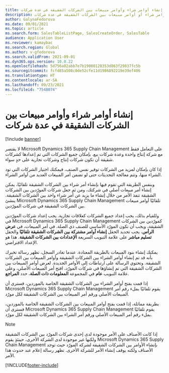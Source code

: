 ```yaml
---
title: إنشاء أوامر شراء وأوامر مبيعات بين الشركات الشقيقة في عدة شركات
description: يوضح هذا الموضوع كيفية إنشاء أوامر شراء أو أوامر مبيعات بين الشركات الشقيقة في عدة شركات
author: GalynaFedorova
ms.date: 09/01/2021
ms.topic: article
ms.search.form: SalesTableListPage, SalesCreateOrder, SalesTable
audience: Application User
ms.reviewer: kamaybac
ms.search.region: Global
ms.author: v-gfedorova
ms.search.validFrom: 2021-09-01
ms.dyn365.ops.version: 10.0.22
ms.openlocfilehash: 5d756a82abb7e7b19080128353d863f29837fc5b
ms.sourcegitcommit: fcfd85a508c0de52cfe11d1986892219e39ef406
ms.translationtype: HT
ms.contentlocale: ar-SA
ms.lasthandoff: 09/23/2021
ms.locfileid: "7548074"
---
```

# <a name="creating-intercompany-purchase-and-sales-orders-in-several-companies"></a>إنشاء أوامر شراء وأوامر مبيعات بين الشركات الشقيقة في عدة شركات

[!include [banner](../../includes/banner.md)]

لا يقتصر Microsoft Dynamics 365 Supply Chain Management على التعامل فقط مع شركة إنتاج واحدة وعدة شركات بيع. بإمكان جميع الشركات التي تم إعدادها كشركات شقيقة أن تكون شركات إنتاج وشركات تجارية على حدٍ سواء.

إذا كان بإمكان لمزيد من الشركات توفير نفس الصنف، فيمكنك اختيار الشركات التي تود الشراء منها، وتتم معالجة التحديثات حتى لو تضمن أمر المبيعات العديد من أوامر الشراء.

وبنفس الطريقة التي تقوم فيها بإنشاء أمر شراء بين الشركات الشقيقة تلقائيًا، يمكن إنشاء أمر مبيعات أصلي في شركتك، ومن ثم جعل شركات المورّدين بين الشركات الشقيقة تنفذ الأمر من خلال إنشاء ما يزيد عن أمر شراء واحد بين الشركات الشقيقة. ينشئ Microsoft Dynamics 365 Supply Chain Management تلقائيًا أوامر مبيعات بين الشركات الشقيقة في شركات المورّدين.

وللقيام بذلك، يجب إعداد جميع الشركات كعلاقات تجارية. يجب إعداد شركات المورّدين في Microsoft Dynamics 365 Supply Chain Management كمورّدين بين الشركات الشقيقة، ويجب أن تكون المورّد الأساسي للصنف ذي الصلة. في أمر المبيعات، في **عرض الرأس**، يجب تحديد الحقل **إنشاء أوامر مشتركة بين الشركات الشقيقة تلقائيًا** والحقل **تسليم مباشر** على علامة التبويب السريعة **الإعدادات بين الشركات الشقيقة**. هذا هو الإعداد الافتراضي.

يمكنك إنشاء بنود المبيعات بالطريقة المعتادة. عندما تغادر السجل، تظهر رسالة تخبرك بأنه قد تم إنشاء أوامر الشراء بين الشركات الشقيقة وأوامر المبيعات بين الشركات الشقيقة. وتحتوي الرسالة على ارتباطات إلى الأوامر الجديدة. لعرض أوامر المبيعات بين الشركات الشقيقة التي تم إنشاؤها في شركات المورّد، افتح أمر المبيعات الأصلي، وعلى علامة التبويب **عام** في المجموعة **المعلومات ذات الصلة**‬، حدد **المراجع**.

إذا قمت بفتح أوامر الشراء بين الشركات الشقيقة الخاصة بالموردين، فسترى أن Microsoft Dynamics 365 Supply Chain Management يقوم تلقائيًا بملء رقم أمر المبيعات الأصلي ورقم أمر المبيعات بين الشركات الشقيقة لكل مورّد.

بطريقة مماثلة، إذا قمت بفتح أوامر المبيعات بين الشركات الشقيقة الخاصة بالموردين، فسترى أن Microsoft Dynamics 365 Supply Chain Management يقوم تلقائيًا بملء رقم أمر المبيعات الأصلي ورقم أمر الشراء بين الشركات الشقيقة لكل مورّد.

> [!NOTE]
> إذا كانت الأصناف على الأمر موجودة لدى إحدى شركات المورّد بين الشركات الشقيقة ولكنها غير موجودة لدى الشركة الأخرى، حينئذٍ يقوم Microsoft Dynamics 365 Supply Chain Management بإنشاء الأوامر بين الشركات الشقيقة لشركة المورّد حيث توجد الأصناف ولكنه يوقف إنشاء الأمر للشركة الأخرى. تظهر رسالة إعلام عند حدوث هذا الأمر.

[!INCLUDE[footer-include](../../includes/footer-banner.md)]
